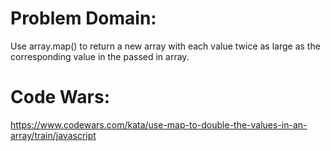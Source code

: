 # Problem Domain:
Use array.map() to return a new array with each value twice as large as the corresponding value in the passed in array.

# Code Wars:
https://www.codewars.com/kata/use-map-to-double-the-values-in-an-array/train/javascript
